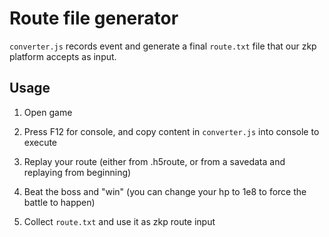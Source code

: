 # Route file generator

`converter.js` records event and generate a final `route.txt` file that our zkp platform accepts as input.

## Usage

1. Open game

2. Press F12 for console, and copy content in `converter.js` into console to execute

3. Replay your route (either from .h5route, or from a savedata and replaying from beginning)

4. Beat the boss and "win" (you can change your hp to 1e8 to force the battle to happen)

5. Collect `route.txt` and use it as zkp route input
